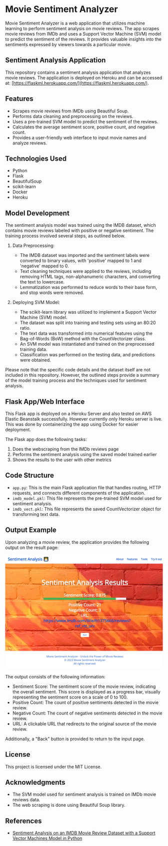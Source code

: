 # Movie Sentiment Analyzer
 

Movie Sentiment Analyzer is a web application that utilizes machine learning to perform sentiment analysis on movie 
reviews. The app scrapes movie reviews from IMDb and uses a Support Vector Machine (SVM) model to predict the sentiment 
of the reviews. It provides valuable insights into the sentiments expressed by viewers towards a particular movie.

## Sentiment Analysis Application

This repository contains a sentiment analysis application that analyzes movie reviews. The application is deployed on Heroku and can be accessed at: [https://flaskml.herokuapp.com/](https://flaskml.herokuapp.com/).


## Features
* Scrapes movie reviews from IMDb using Beautiful Soup.
* Performs data cleaning and preprocessing on the reviews.
* Uses a pre-trained SVM model to predict the sentiment of the reviews.
* Calculates the average sentiment score, positive count, and negative count.
* Provides a user-friendly web interface to input movie names and analyze reviews.



## Technologies Used
* Python
* Flask
* BeautifulSoup
* scikit-learn
* Docker
* Heroku

## Model Development

The sentiment analysis model was trained using the IMDB dataset, which contains movie reviews labeled with positive or negative sentiment. The training process involved several steps, as outlined below.

1. Data Preprocessing:
   - The IMDB dataset was imported and the sentiment labels were converted to binary values, with 'positive' mapped to 1 and 'negative' mapped to 0.
   - Text cleaning techniques were applied to the reviews, including removing HTML tags, non-alphanumeric characters, and converting the text to lowercase.
   - Lemmatization was performed to reduce words to their base form, and stop words were removed.

2. Deploying SVM Model:
   - The scikit-learn library was utilized to implement a Support Vector Machine (SVM) model.
   - The dataset was split into training and testing sets using an 80:20 ratio.
   - The text data was transformed into numerical features using the Bag-of-Words (BoW) method with the CountVectorizer class.
   - An SVM model was instantiated and trained on the preprocessed training data.
   - Classification was performed on the testing data, and predictions were obtained.

Please note that the specific code details and the dataset itself are not included in this repository. However, the outlined steps provide a summary of the model training process and the techniques used for sentiment analysis.

## Flask App/Web Interface
This Flask app is deployed on a Heroku Server and also tested on AWS Elastic Beanstalk successfully. However currently 
only Heroku server is live. This was done by containerizing the app using Docker for easier deployment.

The Flask app does the following tasks:
1. Does the webscraping from the IMDb reviews page
2. Performs the sentiment analysis using the saved model trained earlier
3. Shows the results to the user with other metrics


## Code Structure
* `app.py`: This is the main Flask application file that handles routing, HTTP requests, and connects different components
of the application.
* `imdb_model.pkl`: This file represents the pre-trained SVM model used for sentiment analysis. 
* `imdb_vect.pkl`: This file represents the saved CountVectorizer object for transforming text data.



## Output Example

Upon analyzing a movie review, the application provides the following output on the result page:

![Output Example](/static/images/output%20example.jpeg)

The output consists of the following information:

- Sentiment Score: The sentiment score of the movie review, indicating the overall sentiment. This score is displayed as a progress bar, visually representing the sentiment score on a scale of 0 to 100.
- Positive Count: The count of positive sentiments detected in the movie review.
- Negative Count: The count of negative sentiments detected in the movie review.
- URL: A clickable URL that redirects to the original source of the movie review.

Additionally, a "Back" button is provided to return to the input page.




## License
This project is licensed under the MIT License.


## Acknowledgments
* The SVM model used for sentiment analysis is trained on IMDb movie reviews data.
* The web scraping is done using Beautiful Soup library.

## References

- [Sentiment Analysis on an IMDB Movie Review Dataset with a Support Vector Machines Model in Python](https://towardsdatascience.com/sentiment-analysis-on-a-imdb-movie-review-dataset-with-a-support-vector-machines-model-in-python-50c1d487327e) 




